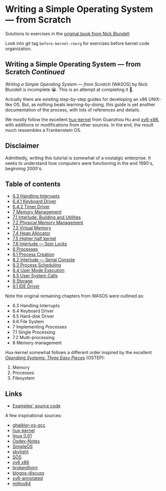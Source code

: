 # Writing a Simple Operating System — from Scratch

Solutions to exercises in the [original book from Nick Blundell](http://www.cs.bham.ac.uk/~exr/lectures/opsys/10_11/lectures/os-dev.pdf)

Look into git tag `before-kernel-reorg` for exercises before kernel code organization.

## Writing a Simple Operating System — from Scratch *Continued*

*Writing a Simple Operating System — from Scratch* (WASOS) by Nick Blundell is
incomplete 😭. This is an attempt at completing it 🎉.

Actually there are existing step-by-step guides for developing an x86
UNIX-like OS. But, as nothing beats learning-by-doing, this guide is yet
another documentation of the process, with lots of references and details.

We mostly follow the excellent
[hux-kernel](https://github.com/josehu07/hux-kernel) from Guanzhou Hu and
[xv6-x86](https://github.com/mit-pdos/xv6-public), with additions or
modifications from other sources. In the end, the result much ressembles a
Frankenstein OS.

## Disclaimer

Admittedly, writing this tutorial is somewhat of a nostalgic enterprise. It
seeks to understand how computers were functioning in the end 1990's, beginning
2000's.

## Table of contents

- [6.3 Handling Interrupts](doc/6.3.Handling_Interrupts.md)
- [6.4.1 Keyboard Driver](doc/6.4.1.Keyboard_Driver.md)
- [6.4.2 Timer Driver](doc/6.4.2.Timer_Driver.md)
- [7 Memory Management](doc/7.Memory_Management.md)
- [7.1 Interlude: Building and Utilities](doc/7.1.Building_and_Utilities.md)
- [7.2 Physical Memory Management](doc/7.2.Physical_Memory_Management.md)
- [7.3 Virtual Memory](doc/7.3.Virtual_Memory.md)
- [7.4 Heap Allocator](doc/7.4.Heap_Allocator.md)
- [7.5 Higher half kernel](doc/7.5.Higher_Half_Kernel.md)
- [7.6 Interlude — Spin Locks](doc/7.6.Spin_Locks.md)
- [8 Processes](doc/8.Processes.md)
- [8.1 Process Creation](doc/8.1.Process_Creation.md)
- [8.2 Interlude — Serial Console](doc/8.2.Interlude_Serial_Console.md)
- [8.3 Process Scheduling](doc/8.3.Process_Scheduling.md)
- [8.4 User Mode Execution](doc/8.4.User_Mode_Execution.md)
- [8.5 User System Calls](doc/8.5.User_System_Calls.md)
- [9 Storage](doc/9.Storage.md)
- [9.1 IDE Driver](doc/9.1.IDE_Driver.md)

Note the original remaining chapters from WASOS were outlined as:

- 6.3 Handling Interrupts
- 6.4 Keyboard Driver
- 6.5 Hard-disk Driver
- 6.6 File System
- 7 Implementing Processes
- 7.1 Single Processing
- 7.2 Multi-processing
- 8 Memory management

Hux-kernel somewhat follows a different order inspired by the excellent
[*Operating Systems: Three Easy
Pieces*](http://pages.cs.wisc.edu/~remzi/OSTEP/) (OSTEP):

1. Memory
2. Processes
3. Filesystem


## Links

- [Examples' source code](https://github.com/tcharding/os-from-scratch/blob/master/examples/asm/)

A few inspirational sources:

- [ghaiklor-os-gcc](https://github.com/ghaiklor/ghaiklor-os-gcc)
- [hux-kernel](https://github.com/josehu07/hux-kernel)
- [linux 0.01](https://kernel.org/pub/linux/kernel/Historic/)
- [Osdev-Notes](https://github.com/dreamos82/Osdev-Notes)
- [SimpleOS](https://github.com/zzhiyi/SimpleOS)
- [skylight](https://github.com/austanss/skylight)
- [SOS](https://sos.enix.org/)
- [xv6 x86](https://github.com/mit-pdos/xv6-public)
- [brokenthorn](http://www.brokenthorn.com/Resources/OSDevIndex.html)
- [blogos-discuss](https://os.phil-opp.com/)
- [xv6-annotated](https://github.com/palladian1/xv6-annotated)
- [mittos64](https://github.com/thomasloven/mittos64)
